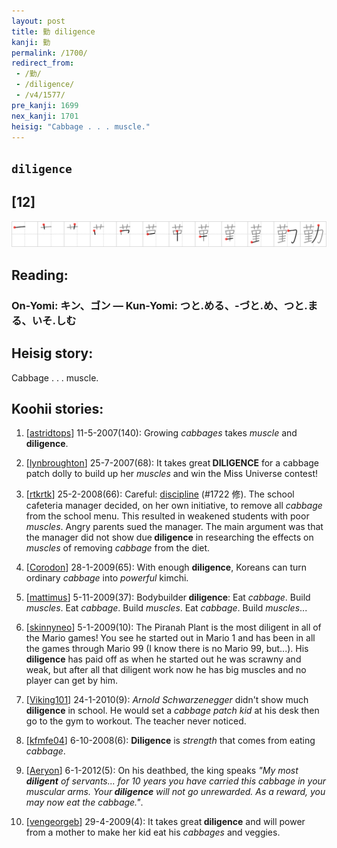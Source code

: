 ```yaml
---
layout: post
title: 勤 diligence
kanji: 勤
permalink: /1700/
redirect_from:
 - /勤/
 - /diligence/
 - /v4/1577/
pre_kanji: 1699
nex_kanji: 1701
heisig: "Cabbage . . . muscle."
---
```


## `diligence`

## [12]

<div class="stroke"><img src="../images/E58BA4.png" /></div>

## Reading:

### On-Yomi: キン、ゴン &mdash; Kun-Yomi: つと.める、-づと.め、つと.まる、いそ.しむ

## Heisig story:

Cabbage . . . muscle.

## Koohii stories:

1) [<a href="http://kanji.koohii.com/profile/astridtops">astridtops</a>] 11-5-2007(140): Growing <em>cabbages</em> takes <em>muscle</em> and<strong> diligence</strong>.

2) [<a href="http://kanji.koohii.com/profile/lynbroughton">lynbroughton</a>] 25-7-2007(68): It takes great<strong> DILIGENCE</strong> for a cabbage patch dolly to build up her <em>muscles</em> and win the Miss Universe contest!

3) [<a href="http://kanji.koohii.com/profile/rtkrtk">rtkrtk</a>] 25-2-2008(66): Careful: <a href="../v4/1722">discipline</a> (#1722 修). The school cafeteria manager decided, on her own initiative, to remove all <em>cabbage</em> from the school menu. This resulted in weakened students with poor <em>muscles</em>. Angry parents sued the manager. The main argument was that the manager did not show due<strong> diligence</strong> in researching the effects on <em>muscles</em> of removing <em>cabbage</em> from the diet.

4) [<a href="http://kanji.koohii.com/profile/Corodon">Corodon</a>] 28-1-2009(65): With enough <strong>diligence</strong>, Koreans can turn ordinary <em>cabbage</em> into <em>powerful</em> kimchi.

5) [<a href="http://kanji.koohii.com/profile/mattimus">mattimus</a>] 5-11-2009(37): Bodybuilder<strong> diligence</strong>: Eat <em>cabbage</em>. Build <em>muscles</em>. Eat <em>cabbage</em>. Build <em>muscles</em>. Eat <em>cabbage</em>. Build <em>muscles</em>...

6) [<a href="http://kanji.koohii.com/profile/skinnyneo">skinnyneo</a>] 5-1-2009(10): The Piranah Plant is the most diligent in all of the Mario games! You see he started out in Mario 1 and has been in all the games through Mario 99 (I know there is no Mario 99, but...). His<strong> diligence</strong> has paid off as when he started out he was scrawny and weak, but after all that diligent work now he has big muscles and no player can get by him.

7) [<a href="http://kanji.koohii.com/profile/Viking101">Viking101</a>] 24-1-2010(9): <em>Arnold Schwarzenegger</em> didn&#039;t show much<strong> diligence</strong> in school. He would set a <em>cabbage patch kid</em> at his desk then go to the gym to workout. The teacher never noticed.

8) [<a href="http://kanji.koohii.com/profile/kfmfe04">kfmfe04</a>] 6-10-2008(6): <strong>Diligence</strong> is <em>strength</em> that comes from eating <em>cabbage</em>.

9) [<a href="http://kanji.koohii.com/profile/Aeryon">Aeryon</a>] 6-1-2012(5): On his deathbed, the king speaks <em>&quot;My most <strong>diligent</strong> of servants... for 10 years you have carried this cabbage in your muscular arms. Your<strong> diligence</strong> will not go unrewarded. As a reward, you may now eat the cabbage.&quot;</em>.

10) [<a href="http://kanji.koohii.com/profile/vengeorgeb">vengeorgeb</a>] 29-4-2009(4): It takes great<strong> diligence</strong> and will power from a mother to make her kid eat his <em>cabbages</em> and veggies.
